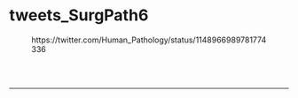 # tweets_SurgPath6


<figure class="wp-block-embed-twitter wp-block-embed is-type-rich">
<div class="wp-block-embed__wrapper">
https://twitter.com/Human_Pathology/status/1148966989781774336</div></figure>
<br>
<br>
<hr>
